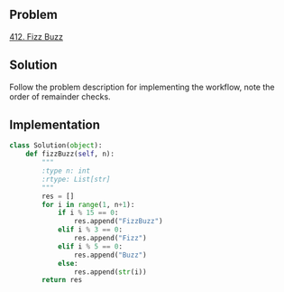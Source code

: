 ## Problem
[412. Fizz Buzz](https://leetcode.com/problems/fizz-buzz/)

## Solution
Follow the problem description for implementing the workflow, note the order of remainder checks.

## Implementation
```python
class Solution(object):
    def fizzBuzz(self, n):
        """
        :type n: int
        :rtype: List[str]
        """
        res = []
        for i in range(1, n+1):
            if i % 15 == 0:
                res.append("FizzBuzz")
            elif i % 3 == 0:
                res.append("Fizz")
            elif i % 5 == 0:
                res.append("Buzz")
            else:
                res.append(str(i))
        return res
```
